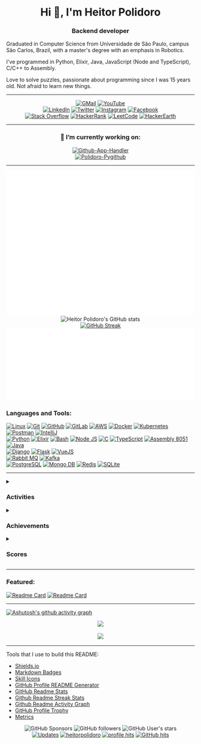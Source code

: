 <h1 align="center">Hi 👋, I'm Heitor Polidoro</h1>
<h3 align="center">Backend developer</h3>

Graduated in Computer Science from Universidade de São Paulo, campus São Carlos, Brazil, with a master's degree with an emphasis in Robotics. 

I've programmed in Python, Elixir, Java, JavaScript (Node and TypeScript), C/C++ to Assembly.

Love to solve puzzles, passionate about programming since I was 15 years old. Not afraid to learn new things.
<div align="center">

--- 
<!-- Contacts -->
[![GMail](https://img.shields.io/badge/Gmail-D14836?style=for-the-badge&logo=gmail&logoColor=white)](mailto:heitor.polidoro@gmail.com)
[![YouTube](https://img.shields.io/badge/YouTube-red?style=for-the-badge&logo=youtube&logoColor=white)](https://www.youtube.com/@heitor.polidoro)
<br>
[![LinkedIn](https://img.shields.io/badge/LinkedIn-0077B5?style=for-the-badge&logo=linkedin&logoColor=white)](https://www.linkedin.com/in/heitor-polidoro/)
[![Twitter](https://img.shields.io/badge/Twitter-1DA1F2?style=for-the-badge&logo=twitter&logoColor=white)](https://twitter.com/heitorpolidoro)
[![Instagram](https://img.shields.io/badge/Instagram-E4405F?style=for-the-badge&logo=instagram&logoColor=white)](https://instagram.com/heitorpolidoro)
[![Facebook](https://img.shields.io/badge/Facebook-1877F2?style=for-the-badge&logo=facebook&logoColor=white)](https://fb.com/heitor.polidoro)
<br>
[![Stack Overflow](https://img.shields.io/badge/stack%20overflow-FE7A16?logo=stack-overflow&logoColor=white&style=for-the-badge)](https://stackoverflow.com/users/16155315)
[![HackerRank](https://img.shields.io/badge/-Hackerrank-2EC866?style=for-the-badge&logo=HackerRank&logoColor=white)](https://www.hackerrank.com/heitor_polidoro)
[![LeetCode](https://img.shields.io/badge/LeetCode-000000?style=for-the-badge&logo=LeetCode&logoColor=#d16c06)](https://www.leetcode.com/heitorpolidoro)
[![HackerEarth](https://img.shields.io/badge/HackerEarth-%232C3454.svg?style=for-the-badge&logo=HackerEarth&logoColor=Blue)](https://www.hackerearth.com/@heitor.polidoro)
</div>

---
<!-- Trophies -->
<!--
<div align="center">

[![trophy](https://github-profile-trophy.vercel.app/?username=heitorpolidoro&theme=darkhub&row=1&column=7&no-bg=true&no-frame=true)](https://github.com/ryo-ma/github-profile-trophy)
</div>

---
-->
<!-- working_on: starts -->

<div align="center">

### 🔭 I’m currently working on:
[![Github-App-Handler](https://img.shields.io/badge/github--app--handler-A_handler_helper_to_create_Github_App_easily-lightgreen)](https://github.com/heitorpolidoro/github-app-handler)<br>
[![Polidoro-Pygithub](https://img.shields.io/badge/Polidoro--PyGithub-Typed_interactions_with_the_GitHub_API_v3-lightgreen)](https://github.com/heitorpolidoro/Polidoro-PyGithub) 
</div>

<!-- working_on: ends -->
  <!-- - 🌱 I’m currently learning ... -->
  <!-- - 👯 I’m looking to collaborate on ... -->

---
<div align="center">

<img src="metrics/metrics.overall.svg"><br>
![Heitor Polidoro's GitHub stats](https://github-readme-stats.vercel.app/api/?username=heitorpolidoro&show_icons=true&theme=dark&show=reviews,prs_merged,prs_merged_percentage&rank_icon=github&card_width=500px&hide_border=true)<br>
[![GitHub Streak](https://github-readme-streak-stats.herokuapp.com?user=heitorpolidoro&theme=dark&date_format=M%20j%5B%2C%20Y%5D&card_width=500px&hide_border=true)](https://git.io/streak-stats)<br>
<img src="metrics/metrics.languages.svg">
</div>

### Languages and Tools:

<!-- Tools -->
[![Linux](https://skillicons.dev/icons?i=linux&theme=dark)](https://www.linux.org/)
[![Git](https://skillicons.dev/icons?i=git&theme=dark)](https://git-scm.com/)
[![GitHub](https://skillicons.dev/icons?i=github&theme=dark)](https://github.com/)
[![GitLab](https://skillicons.dev/icons?i=gitlab&theme=dark)](https://gitlab.com/)
[![AWS](https://skillicons.dev/icons?i=aws&theme=dark)](https://aws.amazon.com)
[![Docker](https://skillicons.dev/icons?i=docker&theme=dark)](https://www.docker.com/)
[![Kubernetes](https://skillicons.dev/icons?i=kubernetes&theme=dark)](https://kubernetes.io)
[![Postman](https://skillicons.dev/icons?i=postman&theme=dark)](https://postman.com)
[![IntelliJ](https://skillicons.dev/icons?i=idea&theme=dark)](https://www.jetbrains.com/idea/)
<br><!-- Languages -->
[![Python](https://skillicons.dev/icons?i=python)](https://www.python.org)
[![Elixir](https://skillicons.dev/icons?i=elixir)](https://elixir-lang.org)
[![Bash](https://skillicons.dev/icons?i=bash)](https://www.gnu.org/software/bash/)
[![Node JS](https://skillicons.dev/icons?i=nodejs)](https://nodejs.org)
[![C](https://skillicons.dev/icons?i=c,cpp)](https://www.cprogramming.com/)
[![TypeScript](https://skillicons.dev/icons?i=typescript)](https://www.typescriptlang.org)
[<img height="50" alt="Assembly 8051" src="https://as1.ftcdn.net/v2/jpg/02/75/41/16/1000_F_275411651_N0y1yQdPI33bodWKEbbPERqf8xWbzsiC.jpg">](https://www.electronicshub.org/8051-microcontroller-assembly-language-programming/)
[![Java](https://skillicons.dev/icons?i=java)](https://docs.oracle.com/javase/8/docs/technotes/guides/language/index.html)
<br><!-- Framework -->
[![Django](https://skillicons.dev/icons?i=django)](https://www.djangoproject.com/)
[![Flask](https://skillicons.dev/icons?i=flask)](https://flask.palletsprojects.com/)
[![VueJS](https://skillicons.dev/icons?i=vue)](https://vuejs.org/)
<br><!-- Messenger -->
[![Rabbit MQ](https://skillicons.dev/icons?i=kafka)](https://www.rabbitmq.com)
[![Kafka](https://skillicons.dev/icons?i=rabbitmq)](https://kafka.apache.org)
<br><!-- Database -->
[![PostgreSQL](https://skillicons.dev/icons?i=postgres)](https://www.postgresql.org)
[![Mongo DB](https://skillicons.dev/icons?i=mongo)](https://www.mongodb.com/)
[![Redis](https://skillicons.dev/icons?i=redis)](https://redis.io)
[![SQLite](https://skillicons.dev/icons?i=sqlite)](https://www.sqlite.org/)

---

<details>
<summary>

### Activities
</summary>
<div align="center">
<img src="metrics/metrics.followup.svg"><br>
<img src="metrics/metrics.activity.svg"><br>
<!-- <img src="metrics/metrics.wakatime.svg"><br> -->
<!-- <img src="metrics/metrics.projects.svg"><br> -->
</div>
</details>

<details>
<summary>

### Achievements
</summary>

<img src="metrics/metrics.achievements.svg">
</details>


<details>
<summary>

### Scores
</summary>

<img src="metrics/metrics.leetcode.svg">
<img src="metrics/metrics.stackoverflow.svg">
</details>


---
<h3 align="left">Featured:</h3>

[![Readme Card](https://github-readme-stats.vercel.app/api/pin/?username=heitorpolidoro&repo=github-app-handler&theme=dark)](https://github.com/heitorpolidoro/github-app-handler)
[![Readme Card](https://github-readme-stats.vercel.app/api/pin/?username=heitorpolidoro&repo=bartholomew-smith&theme=dark)](https://github.com/heitorpolidoro/bartholomew-smith)

---
[![Ashutosh's github activity graph](https://github-readme-activity-graph.vercel.app/graph?username=heitorpolidoro&theme=github-compact&area=true&hide_border=true)](https://github.com/ashutosh00710/github-readme-activity-graph)

<!-- check later
### 🔝 Top Contributed Repo
![Heitor Polidoro's GitHub Repository Contribution stats](https://github-contributor-stats.vercel.app/api?username=heitorpolidoro&limit=5&theme=dark&combine_all_yearly_contributions=true)
---
-->

<!-- check later
![heitorpolidoro github-stats](https://stats.dooboo.io/api/github-stats-advanced?login=heitorpolidoro)
---
-->
<p align="center">
<a href="https://spotify-github-profile.vercel.app/api/view?uid=12143144338&redirect=true">
  <img src="https://spotify-github-profile.vercel.app/api/view?uid=12143144338&cover_image=true&theme=natemoo-re&show_offline=false&background_color=121212&interchange=true">
</a>
</p>

<p align="center">
  <img src="https://spotify-recently-played-readme.vercel.app/api?user=12143144338&count=5">
</p>

---

Tools that I use to build this README:
- [Shields.io](https://shields.io/)
- [Markdown Badges](https://github.com/Ileriayo/markdown-badges)
- [Skill Icons](https://skillicons.dev)
- [GitHub Profile README Generator](https://rahuldkjain.github.io/gh-profile-readme-generator/)
- [GitHub Readme Stats](https://github.com/anuraghazra/github-readme-stats)
- [Github Readme Streak Stats](https://github.com/DenverCoder1/github-readme-streak-stats)
- [Github Readme Activity Graph](https://github.com/Ashutosh00710/github-readme-activity-graph)
- [GitHub Profile Trophy](https://github.com/ryo-ma/github-profile-trophy)
- [Metrics](https://github.com/lowlighter/metrics)


<div align="center">

  ![GitHub Sponsors](https://img.shields.io/github/sponsors/heitorpolidoro)
  ![GitHub followers](https://img.shields.io/github/followers/heitorpolidoro)
  ![GitHub User's stars](https://img.shields.io/github/stars/heitorpolidoro)
  <br>
  <a href="https://github.com/heitorpolidoro?tab=followers" target="_blank"><img alt="Updates" src="https://img.shields.io/badge/--000000?style=flat-square&logo=RSS&logoColor=white"></a>
  <a href="https://github.com/heitorpolidoro" target="_blank"><img alt="heitorpolidoro" src="https://badges.pufler.dev/visits/heitorpolidoro/heitorpolidoro?logo=GitHub&label=visits&color=success&logoColor=white&style=flat-square"/></a>
  <a href="https://github.com/heitorpolidoro" target="_blank"><img alt="profile hits" src="https://img.shields.io/jsdelivr/gh/hw/heitorpolidoro/heitorpolidoro?label=hits&style=flat-square"></a>
  <a href="https://github.com/heitorpolidoro/heitorpolidoro" target="_blank"><img alt="GitHub hits" src="https://img.shields.io/github/last-commit/heitorpolidoro/heitorpolidoro?label=profile%20updated&style=flat-square"></a>
</div>


